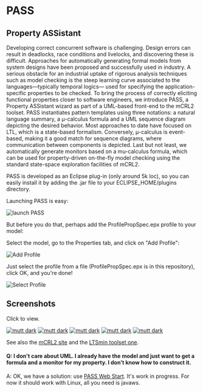 PASS
=========

## Property ASSistant

Developing correct concurrent software is challenging. Design errors 
can result in deadlocks, race conditions and livelocks, and discovering these is
difficult. Approaches for automatically generating formal models from system
designs have been proposed and successfully used in industry. A serious obstacle
for an industrial uptake of rigorous analysis techniques such as model checking is
the steep learning curve associated to the languages—typically temporal logics—
used for specifying the application-specific properties to be checked. To bring the
process of correctly eliciting functional properties closer to software engineers,
we introduce PASS, a Property ASSistant wizard as part of a UML-based front-end to the mCRL2 toolset. PASS instantiates pattern templates using three notations: a natural language summary, a μ-calculus formula and a UML sequence diagram depicting the desired behavior. Most approaches to date have focused on LTL, which is a state-based formalism. Conversely, μ-calculus is event-based, making it a good match for sequence diagrams, where communication between components is depicted. 
Last but not least, we automatically generate monitors based on a mu-calculus formula, which can be used for property-driven on-the-fly model
checking using the standard state-space exploration facilities of mCRL2. 


PASS is developed as an Eclipse plug-in (only around 5k loc), so you can easily install it by adding the .jar file to your ECLIPSE_HOME/plugins directory.

Launching PASS is easy:

![launch PASS](https://raw.github.com/remenska/PASS/master/screenshots/PASSlaunch.png)

But before you do that, perhaps add the ProfilePropSpec.epx profile to your model:

Select the model, go to the Properties tab, and click on "Add Profile":

![Add Profile](https://raw.github.com/remenska/PASS/master/screenshots/AddProfile.png)

Just select the profile from a file (ProfilePropSpec.epx is in this repository), click OK,  and you're done!

![Select Profile](https://raw.github.com/remenska/PASS/master/screenshots/SelectProfile.png)


Screenshots
-----------

Click to view.

[![mutt dark](https://raw.github.com/remenska/PASS/master/screenshots/thumbnails/Introduction.png)](https://raw.github.com/remenska/PASS/master/screenshots/Introduction.png)
[![mutt dark](https://raw.github.com/remenska/PASS/master/screenshots/thumbnails/ScopeSelection.png/)](https://raw.github.com/remenska/PASS/master/screenshots/ScopeSelection.png)
[![mutt dark](https://raw.github.com/remenska/PASS/master/screenshots/thumbnails/PasspopupWin.png)](https://raw.github.com/remenska/PASS/master/screenshots/PasspopupWin.png)
[![mutt dark](https://raw.github.com/remenska/PASS/master/screenshots/thumbnails/Summary.png)](https://raw.github.com/remenska/PASS/master/screenshots/Summary.png)
[![mutt dark](https://raw.github.com/remenska/PASS/master/screenshots/thumbnails/GeneratedSequenceDiagram.png)](https://raw.github.com/remenska/PASS/master/screenshots/GeneratedSequenceDiagram.png)

See also the [mCRL2 site](http://www.mcrl2.org/release/user_manual/index.html) and the [LTSmin toolset one](http://fmt.cs.utwente.nl/tools/ltsmin/).

#### Q: I don't care about UML. I already have the model and just want to get a formula and a monitor for my property. I don't know how to construct it.

A: OK, we have a solution: use [PASS Web Start](http://www.nikhef.nl/~danielar/PASSWebStart/PASSWebStart.jnlp). It's work in progress. For now it should work with Linux, all you need is javaws.
